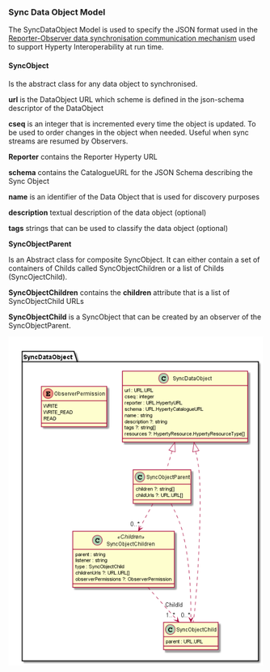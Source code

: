 ### Sync Data Object Model

The SyncDataObject Model is used to specify the JSON format used in the [Reporter-Observer data synchronisation communication mechanism](../../../messaging-framework/p2p-data-sync.md) used to support Hyperty Interoperability at run time.

#### SyncObject

Is the abstract class for any data object to synchronised.

**url** is the DataObject URL which scheme is defined in the json-schema descriptor of the DataObject

**cseq** is an integer that is incremented every time the object is updated. To be used to order changes in the object when needed. Useful when sync streams are resumed by Observers.

**Reporter** contains the Reporter Hyperty URL

**schema** contains the CatalogueURL for the JSON Schema describing the Sync Object

**name** is an identifier of the Data Object that is used for discovery purposes

**description** textual description of the data object (optional)

**tags** strings that can be used to classify the data object (optional)

**SyncObjectParent**

Is an Abstract class for composite SyncObject. It can either contain a set of containers of Childs called  SyncObjectChildren or a list of Childs (SyncOjectChild).



**SyncObjectChildren** contains the **children** attribute that is a list of SyncObjectChild URLs

**SyncObjectChild** is a SyncObject that can be created by an observer of the SyncObjectParent.



![Sync Data Object Model](SyncDataObject.png)
